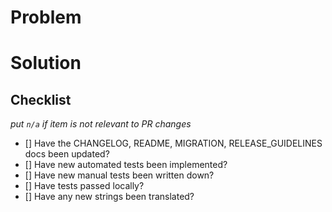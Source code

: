 # Problem


# Solution


## Checklist
_put `n/a` if item is not relevant to PR changes_
- [] Have the CHANGELOG, README, MIGRATION, RELEASE_GUIDELINES docs been updated?
- [] Have new automated tests been implemented?
- [] Have new manual tests been written down?
- [] Have tests passed locally?
- [] Have any new strings been translated?
